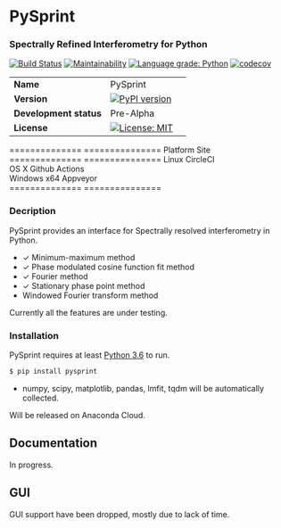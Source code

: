 # PySprint
### Spectrally Refined Interferometry for Python 

[![Build Status](https://travis-ci.org/Ptrskay3/PySprint.svg?branch=master)](https://travis-ci.org/Ptrskay3/pysprint)
[![Maintainability](https://api.codeclimate.com/v1/badges/4e876c4899af3c4435b0/maintainability)](https://codeclimate.com/github/Ptrskay3/PySprint/maintainability)
[![Language grade: Python](https://img.shields.io/lgtm/grade/python/g/Ptrskay3/PySprint.svg?logo=lgtm&logoWidth=18)](https://lgtm.com/projects/g/Ptrskay3/PySprint/context:python)
[![codecov](https://codecov.io/gh/Ptrskay3/PySprint/branch/master/graph/badge.svg)](https://codecov.io/gh/Ptrskay3/PySprint)


| | | |
|-|-|-|
|__Name__| PySprint|
|__Version__| [![PyPI version](https://badge.fury.io/py/pysprint.svg)](https://badge.fury.io/py/pysprint) |
|__Development status__ | Pre-Alpha |
|__License__| [![License: MIT](https://img.shields.io/badge/License-MIT-yellow.svg)](https://opensource.org/licenses/MIT) |



==============  ===============
Platform        Site           
==============  ===============
Linux           CircleCI        
OS X            Github Actions  
Windows x64     Appveyor        
==============  ===============

### Decription
PySprint provides an interface for Spectrally resolved interferometry in Python.


* ✓ Minimum-maximum method
* ✓ Phase modulated cosine function fit method
* ✓ Fourier method
* ✓ Stationary phase point method
* Windowed Fourier transform method

Currently all the features are under testing.


### Installation

PySprint requires at least [Python 3.6](https://www.python.org/downloads/) to run.

```sh
$ pip install pysprint
```

* numpy, scipy, matplotlib, pandas, lmfit, tqdm will be automatically collected.

Will be released on Anaconda Cloud.

## Documentation

In progress.

## GUI

GUI support have been dropped, mostly due to lack of time.

